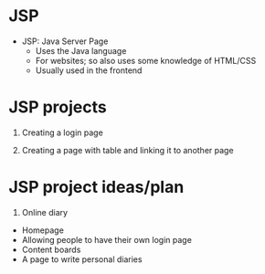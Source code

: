 # JSP
- JSP: Java Server Page
  - Uses the Java language
  - For websites; so also uses some knowledge of HTML/CSS
  - Usually used in the frontend

# JSP projects

1. Creating a login page

2. Creating a page with table and linking it to another page 

# JSP project ideas/plan

1. Online diary
  - Homepage 
  - Allowing people to have their own login page 
  - Content boards
  - A page to write personal diaries
